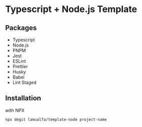 # Typescript + Node.js Template

## Packages

- Typescript
- Node.js
- PNPM
- Jest
- ESLint
- Prettier
- Husky
- Babel
- Lint Staged

## Installation

with NPX

```
npx degit lamualfa/template-node project-name
```